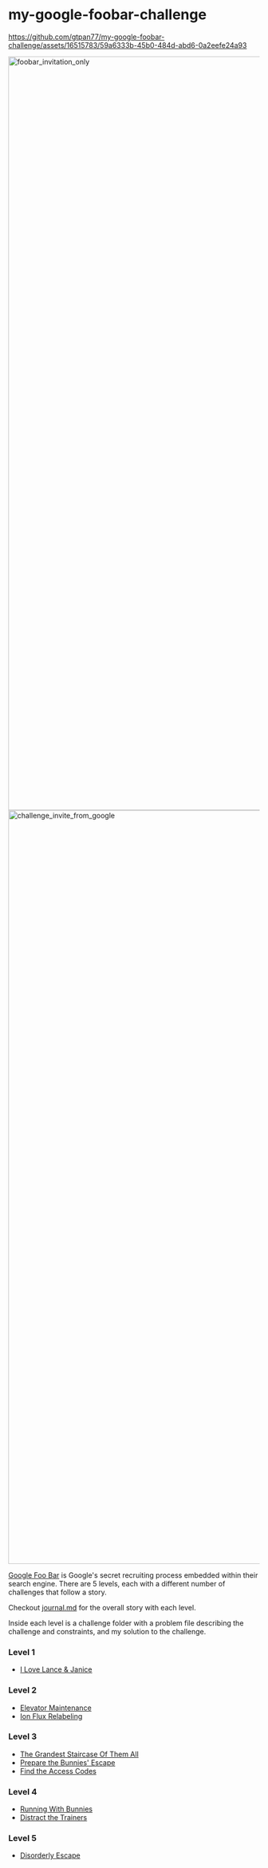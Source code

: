 # my-google-foobar-challenge



https://github.com/gtpan77/my-google-foobar-challenge/assets/16515783/59a6333b-45b0-484d-abd6-0a2eefe24a93

<img width="1512" alt="foobar_invitation_only" src="https://github.com/gtpan77/my-google-foobar-challenge/assets/16515783/2b75c944-10ac-47fd-ad3b-ca5d510764d5">

<img width="1512" alt="challenge_invite_from_google" src="https://github.com/gtpan77/my-google-foobar-challenge/assets/16515783/4ccd3437-56dc-4fa7-8426-4ad678fa2776">

[Google Foo Bar](http://foobar.withgoogle.com) is Google's secret recruiting process embedded within their search engine. There are 5 levels, each with a different number of challenges that follow a story.

Checkout [journal.md](https://github.com/gtpan77/my-google-foobar-challenge/blob/main/journal.md) for the overall story with each level. 

Inside each level is a challenge folder with a problem file describing the challenge and constraints, and my solution to the challenge.

### Level 1
- [I Love Lance & Janice](https://github.com/gtpan77/my-google-foobar-challenge/tree/main/Level%201/i-love-lance-%26-janice)

### Level 2
- [Elevator Maintenance](https://github.com/gtpan77/my-google-foobar-challenge/tree/main/Level%202/elevator-maintenance)
- [Ion Flux Relabeling](https://github.com/gtpan77/my-google-foobar-challenge/tree/main/Level%202/ion-flux-relabeling)

### Level 3
- [The Grandest Staircase Of Them All](https://github.com/gtpan77/my-google-foobar-challenge/tree/main/Level%203/the-grandest-staircase-of-them-all)
- [Prepare the Bunnies' Escape](https://github.com/gtpan77/my-google-foobar-challenge/tree/main/Level%203/prepare-the-bunnies-escape)
- [Find the Access Codes](https://github.com/gtpan77/my-google-foobar-challenge/tree/main/Level%203/find-the-access-codes)

### Level 4
- [Running With Bunnies](https://github.com/gtpan77/my-google-foobar-challenge/tree/main/Level%204/running-with-bunnies)
- [Distract the Trainers](https://github.com/gtpan77/my-google-foobar-challenge/tree/main/Level%204/distract-the-trainers)

### Level 5
- [Disorderly Escape](https://github.com/gtpan77/my-google-foobar-challenge/tree/main/Level%205/disorderly-escape)
